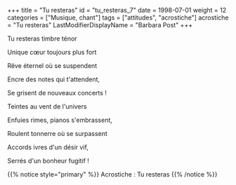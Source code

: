 +++
title = "Tu resteras"
id = "tu_resteras_7"
date = 1998-07-01
weight = 12
categories = ["Musique, chant"]
tags = ["attitudes", "acrostiche"]
acrostiche = "Tu resteras"
LastModifierDisplayName = "Barbara Post"
+++

Tu resteras timbre ténor

Unique cœur toujours plus fort

Rêve éternel où se suspendent

Encre des notes qui t'attendent,

Se grisent de nouveaux concerts !

Teintes au vent de l'univers

Enfuies rimes, pianos s'embrassent,

Roulent tonnerre où se surpassent

Accords ivres d'un désir vif,

Serrés d'un bonheur fugitif !

{{% notice style="primary" %}}
Acrostiche : Tu resteras
{{% /notice %}}

